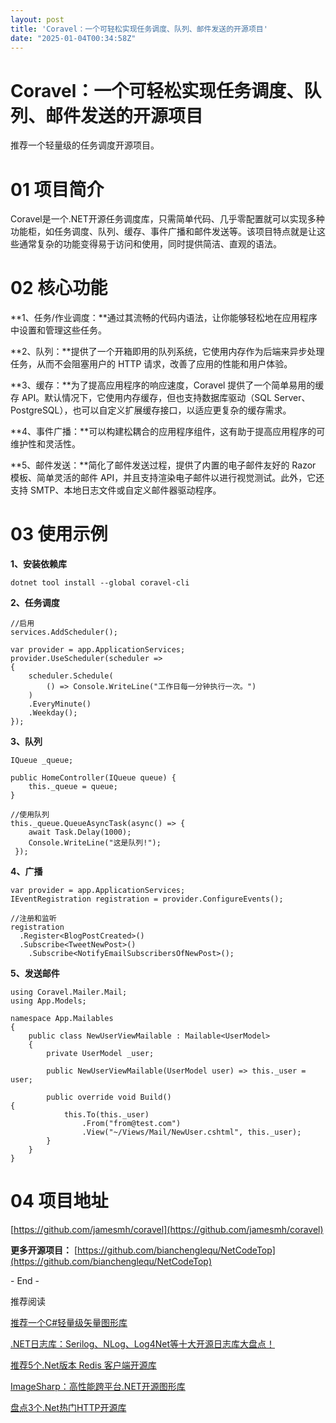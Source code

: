 ```yaml
---
layout: post
title: 'Coravel：一个可轻松实现任务调度、队列、邮件发送的开源项目'
date: "2025-01-04T00:34:58Z"
---
```

Coravel：一个可轻松实现任务调度、队列、邮件发送的开源项目
================================

推荐一个轻量级的任务调度开源项目。

01 项目简介
=======

Coravel是一个.NET开源任务调度库，只需简单代码、几乎零配置就可以实现多种功能柜，如任务调度、队列、缓存、事件广播和邮件发送等。该项目特点就是让这些通常复杂的功能变得易于访问和使用，同时提供简洁、直观的语法。

02 核心功能
=======

**1、任务/作业调度：**通过其流畅的代码内语法，让你能够轻松地在应用程序中设置和管理这些任务。

**2、队列：**提供了一个开箱即用的队列系统，它使用内存作为后端来异步处理任务，从而不会阻塞用户的 HTTP 请求，改善了应用的性能和用户体验。

**3、缓存：**为了提高应用程序的响应速度，Coravel 提供了一个简单易用的缓存 API。默认情况下，它使用内存缓存，但也支持数据库驱动（SQL Server、PostgreSQL），也可以自定义扩展缓存接口，以适应更复杂的缓存需求。

**4、事件广播：**可以构建松耦合的应用程序组件，这有助于提高应用程序的可维护性和灵活性。

**5、邮件发送：**简化了邮件发送过程，提供了内置的电子邮件友好的 Razor 模板、简单灵活的邮件 API，并且支持渲染电子邮件以进行视觉测试。此外，它还支持 SMTP、本地日志文件或自定义邮件器驱动程序。

03 使用示例
=======

**1、安装依赖库**

    dotnet tool install --global coravel-cli
    

**2、任务调度**

    //启用
    services.AddScheduler();
    
    var provider = app.ApplicationServices;
    provider.UseScheduler(scheduler =>
    {
        scheduler.Schedule(
            () => Console.WriteLine("工作日每一分钟执行一次。")
        )
        .EveryMinute()
        .Weekday();
    });
    

**3、队列**

    IQueue _queue;
    
    public HomeController(IQueue queue) {
        this._queue = queue;
    }
    
    //使用队列
    this._queue.QueueAsyncTask(async() => {
        await Task.Delay(1000);
        Console.WriteLine("这是队列!");
     });
    

**4、广播**

    var provider = app.ApplicationServices;
    IEventRegistration registration = provider.ConfigureEvents();
    
    //注册和监听
    registration
      .Register<BlogPostCreated>()
      .Subscribe<TweetNewPost>()
        .Subscribe<NotifyEmailSubscribersOfNewPost>();
    

**5、发送邮件**

    using Coravel.Mailer.Mail;
    using App.Models;
    
    namespace App.Mailables
    {
        public class NewUserViewMailable : Mailable<UserModel>
        {
            private UserModel _user;
    
            public NewUserViewMailable(UserModel user) => this._user = user;
    
            public override void Build()
    {
                this.To(this._user)
                    .From("from@test.com")
                    .View("~/Views/Mail/NewUser.cshtml", this._user);
            }
        }
    }
    

04 项目地址
=======

[https://github.com/jamesmh/coravel](https://github.com/jamesmh/coravel)

**更多开源项目：** [https://github.com/bianchenglequ/NetCodeTop](https://github.com/bianchenglequ/NetCodeTop)

\- End -

推荐阅读

[推荐一个C#轻量级矢量图形库](http://mp.weixin.qq.com/s?__biz=MjM5MDE5MDM5NA==&mid=2449944883&idx=1&sn=a9bbbe3ae4371c3c18fe5b4e8b5af151&chksm=b1bb0f6686cc86703641a3bece8bd870b44120b32cb66b178c75057fd5b167a90574358ddaee&scene=21#wechat_redirect)

[.NET日志库：Serilog、NLog、Log4Net等十大开源日志库大盘点！](http://mp.weixin.qq.com/s?__biz=MjM5MDE5MDM5NA==&mid=2449944865&idx=1&sn=8d5040a9a0660b0e5f3bb09890f87b23&chksm=b1bb0f7486cc8662a78fbf82732baa6a9558b7faa86f41adc18f4bf0cacac7a3a37e4917cda2&scene=21#wechat_redirect)

[推荐5个.Net版本 Redis 客户端开源库](http://mp.weixin.qq.com/s?__biz=MjM5MDE5MDM5NA==&mid=2449944841&idx=1&sn=e724e0578302cda7967aea75a0015b5f&chksm=b1bb0f5c86cc864ae47d8a1065ec09fc45f0818c295f1464eaaf121b71bf355476952472eaf7&scene=21#wechat_redirect)

[ImageSharp：高性能跨平台.NET开源图形库](http://mp.weixin.qq.com/s?__biz=MjM5MDE5MDM5NA==&mid=2449944772&idx=1&sn=519add5c69c3f349b2da1caba8e7279c&chksm=b1bb0e9186cc8787f3ff2cb3a4edd3ee5c4cc948ae782bc64dbe531a260c8487168af2fb470e&scene=21#wechat_redirect)

[盘点3个.Net热门HTTP开源库](http://mp.weixin.qq.com/s?__biz=MjM5MDE5MDM5NA==&mid=2449944758&idx=1&sn=6de5bbeedd05a49292b20e83b839ebf8&chksm=b1bb0ee386cc87f569cd5797690bb20c4921a1fb21003b99b6d20f1de3f36a4550abe10682a8&scene=21#wechat_redirect)